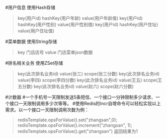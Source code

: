 #用户信息
使用Hash存储
>key(用户id)  hashKey(用户年龄) value(用户年龄值)
>key(用户id)  hashKey(用户性别) value(用户性别值)
>key(用户id)  hashKey(用户住址) value(用户住址值)

#菜单数据
使用String存储
>key 门店店号
>value 门店菜单json数据


#排名相关业务
使用ZSet存储
>key(此次排名业务id) value(张三) scope(张三分数)
>key(此次排名业务id) value(李四) scope(李四分数)
>key(此次排名业务id) value(王五) scope(王五分数)
>key(此次排名业务id) value(赵六) scope(赵六分数)

#计数器
#一个手机号一天限制发送5条短信、一个接口一分钟限制多少请求、一个接口一天限制调用多少次等等。
#使用Redis的Incr自增命令可以轻松实现以上需求。以一个接口一天限制调用次数为例：
>redisTemplate.opsForValue().set("zhangsan",0);
>redisTemplate.opsForValue().increment("zhangsan", 1);
>redisTemplate.opsForValue().get("zhangsan")
>返回结果为1




